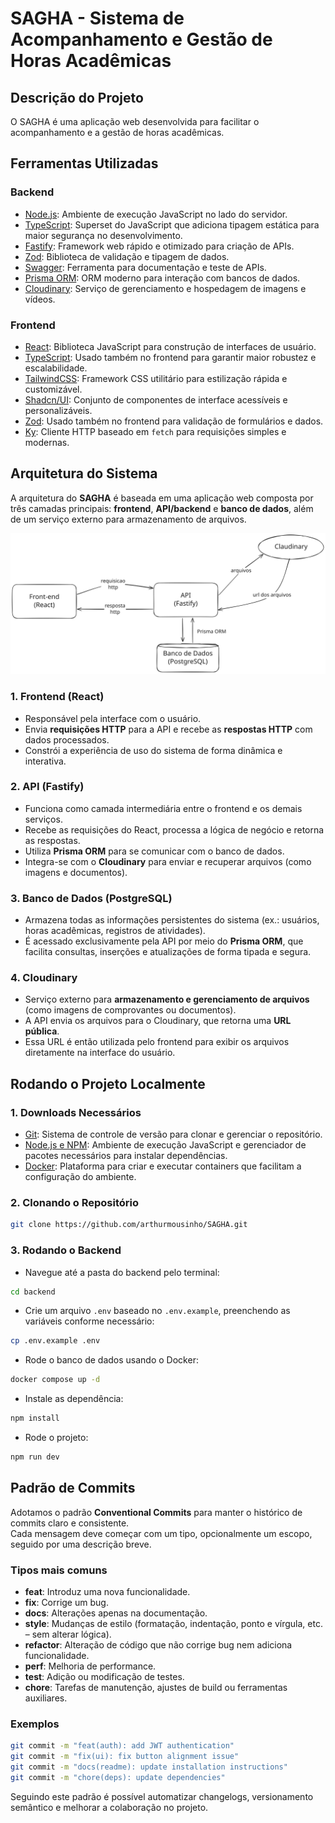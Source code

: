 # SAGHA - Sistema de Acompanhamento e Gestão de Horas Acadêmicas

## Descrição do Projeto
O SAGHA é uma aplicação web desenvolvida para facilitar o acompanhamento e a gestão de horas acadêmicas.

## Ferramentas Utilizadas

### Backend
- [Node.js](https://nodejs.org/): Ambiente de execução JavaScript no lado do servidor.  
- [TypeScript](https://www.typescriptlang.org/): Superset do JavaScript que adiciona tipagem estática para maior segurança no desenvolvimento.  
- [Fastify](https://fastify.dev/): Framework web rápido e otimizado para criação de APIs.  
- [Zod](https://zod.dev/): Biblioteca de validação e tipagem de dados.  
- [Swagger](https://swagger.io/): Ferramenta para documentação e teste de APIs.  
- [Prisma ORM](https://www.prisma.io/): ORM moderno para interação com bancos de dados.  
- [Cloudinary](https://cloudinary.com/): Serviço de gerenciamento e hospedagem de imagens e vídeos.  

### Frontend
- [React](https://react.dev/): Biblioteca JavaScript para construção de interfaces de usuário.  
- [TypeScript](https://www.typescriptlang.org/): Usado também no frontend para garantir maior robustez e escalabilidade.  
- [TailwindCSS](https://tailwindcss.com/): Framework CSS utilitário para estilização rápida e customizável.  
- [Shadcn/UI](https://ui.shadcn.com/): Conjunto de componentes de interface acessíveis e personalizáveis.  
- [Zod](https://zod.dev/): Usado também no frontend para validação de formulários e dados.  
- [Ky](https://github.com/sindresorhus/ky): Cliente HTTP baseado em `fetch` para requisições simples e modernas.  

## Arquitetura do Sistema
A arquitetura do **SAGHA** é baseada em uma aplicação web composta por três camadas principais: **frontend**, **API/backend** e **banco de dados**, além de um serviço externo para armazenamento de arquivos.

![arch-sagha](./.github/assets/arch-diagram.svg)

### 1. Frontend (React)
- Responsável pela interface com o usuário.  
- Envia **requisições HTTP** para a API e recebe as **respostas HTTP** com dados processados.  
- Constrói a experiência de uso do sistema de forma dinâmica e interativa.  

### 2. API (Fastify)
- Funciona como camada intermediária entre o frontend e os demais serviços.  
- Recebe as requisições do React, processa a lógica de negócio e retorna as respostas.  
- Utiliza **Prisma ORM** para se comunicar com o banco de dados.  
- Integra-se com o **Cloudinary** para enviar e recuperar arquivos (como imagens e documentos).  

### 3. Banco de Dados (PostgreSQL)
- Armazena todas as informações persistentes do sistema (ex.: usuários, horas acadêmicas, registros de atividades).  
- É acessado exclusivamente pela API por meio do **Prisma ORM**, que facilita consultas, inserções e atualizações de forma tipada e segura.  

### 4. Cloudinary
- Serviço externo para **armazenamento e gerenciamento de arquivos** (como imagens de comprovantes ou documentos).  
- A API envia os arquivos para o Cloudinary, que retorna uma **URL pública**.  
- Essa URL é então utilizada pelo frontend para exibir os arquivos diretamente na interface do usuário.  

## Rodando o Projeto Localmente

### 1. Downloads Necessários
- [Git](https://git-scm.com/downloads): Sistema de controle de versão para clonar e gerenciar o repositório.  
- [Node.js e NPM](https://nodejs.org/en/download): Ambiente de execução JavaScript e gerenciador de pacotes necessários para instalar dependências.  
- [Docker](https://www.docker.com/get-started): Plataforma para criar e executar containers que facilitam a configuração do ambiente.


### 2. Clonando o Repositório
```bash
git clone https://github.com/arthurmousinho/SAGHA.git
```

### 3. Rodando o Backend
- Navegue até a pasta do backend pelo terminal:
```bash
cd backend
```

- Crie um arquivo `.env` baseado no `.env.example`, preenchendo as variáveis conforme necessário:
```bash
cp .env.example .env
```

- Rode o banco de dados usando o Docker:
```bash
docker compose up -d
```

- Instale as dependência:
```bash
npm install
```

- Rode o projeto:
```bash
npm run dev
```

## Padrão de Commits

Adotamos o padrão **Conventional Commits** para manter o histórico de commits claro e consistente.  
Cada mensagem deve começar com um tipo, opcionalmente um escopo, seguido por uma descrição breve.

### Tipos mais comuns
- **feat**: Introduz uma nova funcionalidade.  
- **fix**: Corrige um bug.  
- **docs**: Alterações apenas na documentação.  
- **style**: Mudanças de estilo (formatação, indentação, ponto e vírgula, etc. – sem alterar lógica).  
- **refactor**: Alteração de código que não corrige bug nem adiciona funcionalidade.  
- **perf**: Melhoria de performance.  
- **test**: Adição ou modificação de testes.  
- **chore**: Tarefas de manutenção, ajustes de build ou ferramentas auxiliares.  

### Exemplos
```bash
git commit -m "feat(auth): add JWT authentication"
git commit -m "fix(ui): fix button alignment issue"
git commit -m "docs(readme): update installation instructions"
git commit -m "chore(deps): update dependencies"
```

Seguindo este padrão é possível automatizar changelogs, versionamento semântico e melhorar a colaboração no projeto.